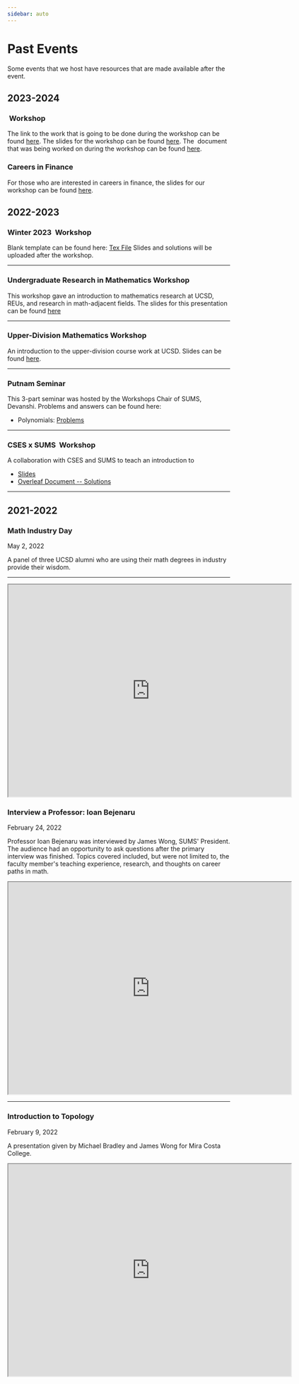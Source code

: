 ```yaml
---
sidebar: auto
---
```


# Past Events
Some events that we host have resources that are made available after the event. 

## 2023-2024 

### <Math>\LaTeX</Math> Workshop 

The link to the work that is going to be done during the workshop can be found [here](https://github.com/UCSD-SUMS/sums-vue/blob/master/SUMS_LaTeX_Handout_FA23.pdf). 
The slides for the workshop can be found [here](https://github.com/UCSD-SUMS/sums-vue/blob/master/SUMS_LaTeX_Workshop_FA23.pdf). 
The <Math>\LaTeX</Math> document that was being worked on during the workshop can be found [here](https://github.com/UCSD-SUMS/sums-vue/blob/master/SUMS_LaTeX_Handout_FA23.tex). 

### Careers in Finance

For those who are interested in careers in finance, the slides for our workshop can be found [here](https://docs.google.com/presentation/d/1KjR2FnoqwZEcTHWCwvh1qvh-X6wzmHX8uKDWcnD47jc/edit?usp=sharing).

## 2022-2023

### Winter 2023 <Math>\LaTeX</Math> Workshop 

Blank template can be found here: [Tex File](https://github.com/UCSD-SUMS/latex-workshop)
Slides and solutions will be uploaded after the workshop.

---

### Undergraduate Research in Mathematics Workshop 

This workshop gave an introduction to mathematics research at UCSD, REUs, and research in math-adjacent fields. The slides for this presentation can be found [here](https://docs.google.com/presentation/d/1IKsUyRTjbYqLAO-8aqVs-svpsHMGRyR0Qb98IJuw08U/edit?usp=sharing)

---

### Upper-Division Mathematics Workshop 

An introduction to the upper-division course work at UCSD. Slides can be found [here](https://docs.google.com/presentation/d/1kLMJIVU-9felJf3FOB60QxkE3wo6txCFdB7G9pFZLhM/edit?usp=sharing). 

---

### Putnam Seminar

This 3-part seminar was hosted by the Workshops Chair of SUMS, Devanshi. Problems and answers can be found here: 
* Polynomials: [Problems](https://drive.google.com/file/d/1HgF_sbNV_jyYJyEWozEWOIaZiQD0U73-/view?usp=sharing)

---

### CSES x SUMS <Math>\LaTeX</Math> Workshop 

A collaboration with CSES and SUMS to teach an introduction to <Math>\LaTeX</Math> 
* [Slides](https://docs.google.com/presentation/d/1NQB9L7JQ3HODRe00wvXLLZ3YPpZBss8PsPGH0A3W1XI/edit?usp=sharing)
* [Overleaf Document -- Solutions](https://www.overleaf.com/read/xnsdcjkpqjbn)

---


## 2021-2022

### Math Industry Day

<time datetime="2022-05-02">May 2, 2022</time>

A panel of three UCSD alumni who are using their math degrees in industry provide their wisdom.

---

<iframe src="https://drive.google.com/file/d/1TVL7rYWDUnZnYXql-Rfy0F28CxKYtRbg/preview" width="640" height="480"></iframe>

### Interview a Professor: Ioan Bejenaru

<time datetime="2022-02-24">February 24, 2022</time>

Professor Ioan Bejenaru was interviewed by James Wong, SUMS' President.
The audience had an opportunity to ask questions after the primary interview was finished.
Topics covered included, but were not limited to, the faculty member's teaching experience, research, and thoughts on career paths in math.

<iframe src="https://drive.google.com/file/d/1Jd3EtNyMtLSUM-075LWYvBBjAmhmV5QB/preview" width="640" height="480"></iframe>

---

### Introduction to Topology

<time datetime="2022-02-09">February 9, 2022</time>

A presentation given by Michael Bradley and James Wong for Mira Costa College.

<iframe src="https://drive.google.com/file/d/1Vo5Sz0g872qA2wsMg6BV6mAmeBYiQuFF/preview" width="640" height="480"></iframe>
